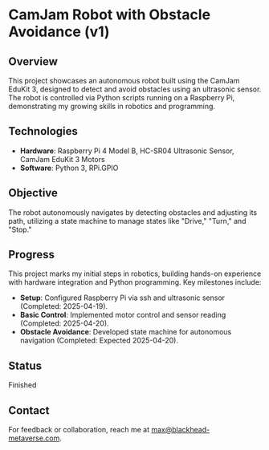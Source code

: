 # CamJam Robot with Obstacle Avoidance (v1)

## Overview

This project showcases an autonomous robot built using the CamJam EduKit 3, designed to detect and avoid obstacles using an ultrasonic sensor. The robot is controlled via Python scripts running on a Raspberry Pi, demonstrating my growing skills in robotics and programming.

## Technologies

- **Hardware**: Raspberry Pi 4 Model B, HC-SR04 Ultrasonic Sensor, CamJam EduKit 3 Motors
- **Software**: Python 3, RPi.GPIO

## Objective

The robot autonomously navigates by detecting obstacles and adjusting its path, utilizing a state machine to manage states like "Drive," "Turn," and "Stop."

## Progress

This project marks my initial steps in robotics, building hands-on experience with hardware integration and Python programming. Key milestones include:

- **Setup**: Configured Raspberry Pi via ssh and ultrasonic sensor (Completed: 2025-04-19).
- **Basic Control**: Implemented motor control and sensor reading (Completed: 2025-04-20).
- **Obstacle Avoidance**: Developed state machine for autonomous navigation (Completed: Expected 2025-04-20).

## Status

Finished

## Contact

For feedback or collaboration, reach me at max@blackhead-metaverse.com.

